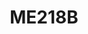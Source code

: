 ---
layout: post
title: "ME218B"
featured-img: me218b_banner
categories: [Mechanical, Electrical, Programming, Design]
---